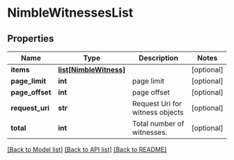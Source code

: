 # NimbleWitnessesList

## Properties
Name | Type | Description | Notes
------------ | ------------- | ------------- | -------------
**items** | [**list[NimbleWitness]**](NimbleWitness.md) |  | [optional] 
**page_limit** | **int** | page limit | [optional] 
**page_offset** | **int** | page offset | [optional] 
**request_uri** | **str** | Request Uri for witness objects | [optional] 
**total** | **int** | Total number of witnesses. | [optional] 

[[Back to Model list]](../README.md#documentation-for-models) [[Back to API list]](../README.md#documentation-for-api-endpoints) [[Back to README]](../README.md)


